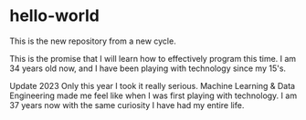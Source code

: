 # hello-world
This is the new repository from a new cycle.

This is the promise that I will learn how to effectively program this time. I am 34 years old now, and I have been playing with technology since my 15's.

Update 2023
Only this year I took it really serious. Machine Learning & Data Engineering made me feel like when I was first playing with technology. I am 37 years now with the same curiosity I have had my entire life.
